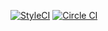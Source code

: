 [![StyleCI](https://styleci.io/repos/47965981/shield)](https://styleci.io/repos/47965981)
[![Circle CI](https://circleci.com/gh/andela-badebiyi/checkpoint_one_bee.svg?style=svg)](https://circleci.com/gh/andela-badebiyi/checkpoint_one_bee)
